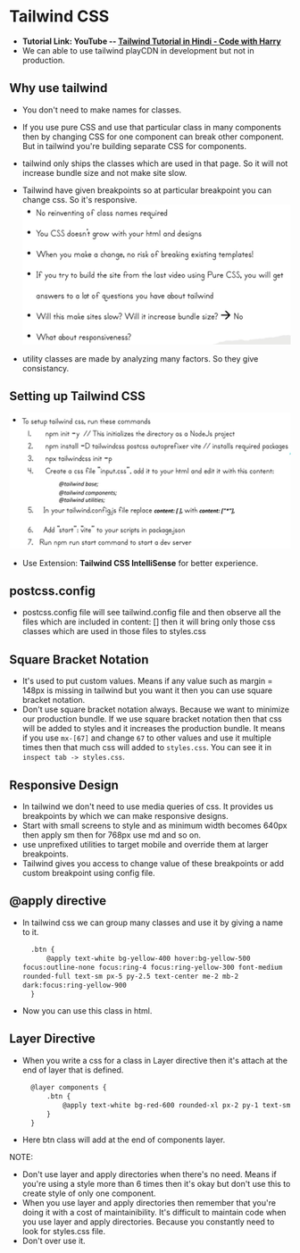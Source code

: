 # Tailwind CSS

- **Tutorial Link: YouTube -- <a href="https://www.youtube.com/playlist?list=PLu0W_9lII9ahwFDuExCpPFHAK829Wto2O">Tailwind Tutorial in Hindi - Code with Harry</a>**
- We can able to use tailwind playCDN in development but not in production.

## Why use tailwind
- You don't need to make names for classes. 
- If you use pure CSS and use that particular class in many components then by changing CSS for one component can break other component. But in tailwind you're building separate CSS for components.
- tailwind only ships the classes which are used in that page. So it will not increase bundle size and not make site slow.
- Tailwind have given breakpoints so at particular breakpoint you can change css. So it's responsive.
![alt text](public/image.png)

- utility classes are made by analyzing many factors. So they give consistancy.

## Setting up Tailwind CSS
![alt text](public/image-1.png)

- Use Extension: **Tailwind CSS IntelliSense** for better experience.

## postcss.config
- postcss.config file will see tailwind.config file and then observe all the    files which are included in content: [] then it will bring only those css classes which are used in those files to styles.css

## Square Bracket Notation
- It's used to put custom values. Means if any value such as margin = 148px is missing in tailwind but you want it then you can use square bracket notation.
- Don't use square bracket notation always. Because we want to minimize our production bundle. If we use square bracket notation then that css will be added to styles and it increases the production bundle. It means if you use `mx-[67]` and change `67` to other values and use it multiple times then that much css will added to `styles.css`. You can see it in `inspect tab -> styles.css`.

## Responsive Design
- In tailwind we don't need to use media queries of css. It provides us breakpoints by which we can make responsive designs.
- Start with small screens to style and as minimum width becomes 640px then apply sm then for 768px use md and so on.
- use unprefixed utilities to target mobile and override them at larger breakpoints.
- Tailwind gives you access to change value of these breakpoints or add custom breakpoint using config file.

## @apply directive
- In tailwind css we can group many classes and use it by giving a name to it.

        .btn {
            @apply text-white bg-yellow-400 hover:bg-yellow-500 focus:outline-none focus:ring-4 focus:ring-yellow-300 font-medium rounded-full text-sm px-5 py-2.5 text-center me-2 mb-2 dark:focus:ring-yellow-900
        }

- Now you can use this class in html.

## Layer Directive
- When you write a css for a class in Layer directive then it's attach at the end of layer that is defined.

        @layer components {
            .btn {
                @apply text-white bg-red-600 rounded-xl px-2 py-1 text-sm
            }
        }

- Here btn class will add at the end of components layer.

NOTE: 
- Don't use layer and apply directories when there's no need. Means if you're using a style more than 6 times then it's okay but don't use this to create style of only one component.
- When you use layer and apply directories then remember that you're doing it with a cost of maintainibility. It's difficult to maintain code when you use layer and apply directories. Because you constantly need to look for styles.css file.
- Don't over use it.